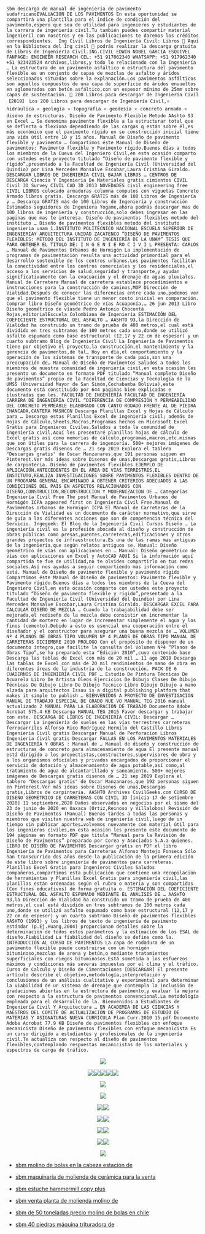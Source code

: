 
```
sbm descarga de manual de ingeniería de pavimento sudafricanoEVALUACION DE LOS PAVIMENTOS En esta oportunidad se compartirá una plantilla para el indice de condición del pavimento,espero que sea de utilidad para ingenieros y estudiantes de la carrera de ingeniería civil.Tu también puedes compartir material ingenieril con nosotros y en las publicaciones te daremos los créditos correspondientes. ️ Ing Civil Libros de Ingeniería Civil: Libros 🔵 Aquí en la Biblioteca del Ing civil 👷 podrás realizar la descarga gratuita de Libros de Ingeniería Civil.ING.CIVIL EDWIN NOBEL GARCIA ESQUIVEL FANPAGE: ENGINEER RESEARCH CEL: +51 917062340 WHATSAPP: +51 917962340 +51 923423524 Archivos,libros,y todo lo relacionado con la Ingeniería … La estructura de un pavimento asfáltico o estructura del pavimento flexible es un conjunto de capas de mezclas de asfalto y áridos seleccionados situadas sobre la explanación.Los pavimentos asfálticos son aquellos compuestos de una capa de superficie de áridos envueltos en aglomerados con betún asfáltico,con un espesor mínimo de 25mm sobre capas de sustentación. 🥇 200 Libros para descargar de Ingeniería Civil 【2019】 Los 200 Libros para descargar de Ingeniería Civil,⭐ hidraulica ⭐ geologia ⭐ topografia ⭐ geodesia ⭐ concreto armado ⭐ diseno de estructuras. Diseño de Pavimento Flexible Metodo AAshto 93 en Excel … Se denomina pavimento flexible a la estructurar total que se deflecta o flexiona dependiendo de las cargas q están sobre él,es más económico que el pavimento rígido en su construcción inicial tiene una vida útil entre 10 y 15 años. Manual de Diseño de pavimento flexible y pavimento … Compartimos éste Manual de Diseño de pavimentos: Pavimento flexible y Pavimento rígido.Buenos días a todos los miembros de la Cueva del Ingeniero Civil,en esta ocasión comparto con ustedes este proyecto titulado “Diseño de pavimento flexible y rígido”,presentado a la Facultad de Ingeniería Civil (Universidad del Quindio) por Lina Mercedes Monsalve Escobar,Laura Cristina Giraldo. DESCARGAR LIBROS DE INGENIERIA CIVIL BAJAR LIBROS … CENTROS DE DESCARGA Ciencia Y Ingenieria De Materiales gratis cimientos CIVIL Civil 3D Survey CIVIL CAD 3D 2013 NOVEDADES civil engineering free CIVIL LIBROS colocado armaduras columna computos con viguetas Concreto Armado libros gratis. Descarga GRATIS más de 100 Libros de Ingeniería y … Descarga GRATIS más de 100 Libros de Ingeniería y construcción Estimados seguidores de Ingeniera Yogame,ahora podrás descargar mas de 100 libros de ingeniería y construcción,solo debes ingresar en las paginas que mas te interesa. Diseño de pavimentos flexibles metodo del instituto … Diseño de pavimentos flexibles metodo del instituto ingenieria unam 1.INSTITUTO POLITÉCNICO NACIONAL ESCUELA SUPERIOR DE INGENIERIAY ARQUITECTURA UNIDAD ZACATENCO “DISEÑO DE PAVIMENTOS FLEXIBLES: MÉTODO DEL INSTITUTO DE INGENIERÍA DE LA UNAM” TESIS QUE PARA OBTENER EL TITULO DE: I N G E N I E RO C I V I L PRESENTA: CARLOS … Manual de Pavimentos Urbanos de Hormigón La implementación de programas de pavimentación resulta una actividad primordial para el desarrollo sostenible de los centros urbanos.Los pavimentos facilitan la conectividad entre los centros comerciales y los residenciales,el acceso a los servicios de salud,seguridad y transporte,y ayudan significativamente con la evacuación y el drenaje de aguas pluviales. Manual de Carretera Manual de carretera establece procedimientos e instrucciones para la construcción de caminos,MOP Dirección de Vialidad.Después de conocer las diferencias entre cada uno,podemos ver que el pavimento flexible tiene un menor costo inicial en comparación. Comprar libro Diseño geométrico de vías Acuaponía,… 26 jun 2013 Libro Diseño geométrico de víasde Pedro Antonio Chocontá Rojas,editorialEscuela Colombiana de Ingeniería ESTIMACIÓN DEL COEFICIENTE ESTRUCTURAL DEL ASFALTO … AASHTO 93,la Dirección de Vialidad ha construido un tramo de prueba de 400 metros,el cual está dividido en tres subtramos de 100 metros cada uno,donde se utilizó asfalto espumado como base estructural (12,17 y 22 cm de espesor) y un cuarto subtramo Blog de Ingeniería Civil La Ingeniería de Pavimentos tiene por objetivo el proyecto,la construcción,el mantenimiento y la gerencia de pavimentos,de tal… Hoy en día,el comportamiento y la operación de los sistemas de transporte de cada país,son una preocupación de… Manual de Diseño de Pavimentos Saludos a todos los miembros de nuestra comunidad de ingeniería civil,en esta ocasión les presento un documento en formato PDF titulado “Manual completo Diseño de pavimentos” propio de la Facultad de Ciencias y Tecnología de la UMSS (Universidad Mayor de San Simón,Cochabamba Bolivia),este documento está constituido por 644 paginas bien explicadas e ilustradas que les. FACULTAD DE INGENIERÍA FACULTAD DE INGENIERÍA CARRERA DE INGENIERÍA CIVIL “DIFERENCIA DE COMPRESIÓN Y PERMEABILIDAD DEL CONCRETO PERMEABLE ELABORADO CON CANTO RODADO FRENTE AL DE PIEDRA CHANCADA,CANTERA MASHCON Descarga Planillas Excel y Hojas de Cálculo para … Descarga estas Planillas Excel de ingeniería civil; además de Hojas de Cálculo,Sheets,Macros,Programas hechos en Microsoft Excel Gratis para Ingenieros Civiles.Saludos a toda la comunidad de ingeniería civil,Aquí les presentaré planillas hojas de cálculo de Excel gratis así como memorias de cálculo,programas,macros,etc.mismas que son útiles para la carrera de ingeniería. 500+ mejores imágenes de Descargas gratis disenos de … 21 sep 2019 Explora el tablero "Descargas gratis" de Oscar Manzanares,que 191 personas siguen en Pinterest.Ver más ideas sobre Disenos de unas,Descargas gratis,Libros de carpinteria. Diseño de pavimentos flexibles EJEMPLO DE APLICACIÓN.ANTECEDENTES EN EL ÁREA DE VIAS TERRESTRES,EL INSTITUTO,REALIZA INVESTIGACIONES SOBRE PAVIMENTOS FLEXIBLES DENTRO DE UN PROGRAMA GENERAL ENCAMINADO A OBTENER CRITERIOS ADECUADOS A LAS CONDICIONES DEL PAIS EN ASPECTOS RELACIONADOS CON DISEÑO,CONSTRUCCION,RECONSTRUCCION Y MODERNIZACION DE … Categorias Ingeniería Civil Free The post Manual de Pavimentos Urbanos de Hormigón ICPA appeared first on Ingeniería Civil Free.Manual de Pavimentos Urbanos de Hormigón ICPA El Manual de Carreteras de la Dirección de Vialidad es un documento de carácter normativo,que sirve de guía a las diferentes acciones que son de competencia técnica del Servicio. Ingegeek: El Blog de la Ingeniería Civil Cursos Diseño … La ingeniería civil es la profesión abocada al diseño y construcción de obras públicas como presas,puentes,carreteras,edificaciones y otros grandes proyectos de infraestructura.Es una de las ramas mas antiguas de la ingeniería,que según relatos antiguos se. Manual: Diseño geométrico de vías con aplicaciones en … Manual: Diseño geométrico de vías con aplicaciones en Excel y AutoCAD AQUÍ Si la información aquí compartida te fue de utilidad,no te olvides compartirlo en tus redes sociales.Así nos ayudas a seguir compartiendo mas información como está. Manual de Diseño de pavimento flexible y pavimento rígido Compartimos éste Manual de Diseño de pavimentos: Pavimento flexible y Pavimento rígido.Buenos días a todos los miembros de la Cueva del Ingeniero Civil,en esta ocasión comparto con ustedes este proyecto titulado “Diseño de pavimento flexible y rígido”,presentado a la Facultad de Ingeniería Civil (Universidad del Quindio) por Lina Mercedes Monsalve Escobar,Laura Cristina Giraldo. DESCARGAR EXCEL PARA CALCULAR DISEÑO DE MEZCLA … Cuando la trabajabilidad debe ser mejorada,el rediseño de la mezcla debe consistir en incrementar la cantidad de mortero en lugar de incrementar simplemente el agua y los finos (cemento).Debido a esto es esencial una cooperación entre el diseñador y el constructor para asegurar una buena mezcla de … VOLUMEN Nº 4 PLANOS DE OBRAS TIPO VOLUMEN Nº 4 PLANOS DE OBRAS TIPO MANUAL DE CARRETERAS DICIEMBRE 2010 PROLOGO Con el propósito de disponer de un documento íntegro,que facilite la consulta del Volumen Nº4 “Planos de Obras Tipo”,se ha preparado esta “Edición 2010”,cuyo contenido base Descarga las tablas de Excel con más de 20 mil … 11 ago 2018 Descarga las tablas de Excel con más de 20 mil rendimientos de mano de obra en diferentes áreas de la industria de la construcción. PACK DE 6 CUADERNOS DE INGENIERÍA CIVIL PDF … Estudio De Pintura Técnicas De Acuarela Libro De Artista Oleos Ejercicios De Dibujo Clases De Dibujo Técnicas De Dibujo Libro De Dibujo Tecnico Libro Dibujo Dibujo a mano alzada para arquitectos Issuu is a digital publishing platform that makes it simple to publish … BIENVENIDOS A PROYECTO DE INVESTIGACION MANUAL DE TRABAJO ESPECIAL DE GRADO NUE VO MANUAL TEG 2016 manual actualizado 2 MANUAL PARA LA ELABORACION DE TRABAJO Documento Adobe Acrobat 575.4 KB Descarga MANUAL TEG 2015 Favor descargar y trabajar con este. DESCARGA DE LIBROS DE INGENIERIA CIVIL: Descargar … Descargar La ingeniería de suelos en las vías terrestres carreteras ferrocarriles Alfonso Rico Rodríguez Hermilo del Castillo Libros Ingenieria Civil gratis Descargar Manual de Perforacion Libros Ingenieria Civil gratis Descargar FALLAS EN LOS PAVIMENTOS MATERIALES DE INGENIERÍA Y OBRAS : Manual de … Manual de diseño y construcción de estructuras de concreto para almacenamiento de agua El presente manual está dirigido a los proyectistas,constructores,supervisores de obra y a los organismos oficiales y privados encargados de proporcionar el servicio de dotación y almacenamiento de agua potable,así como,al tratamiento de agua de alcantarillado y saneamiento. 500+ mejores imágenes de Descargas gratis disenos de … 21 sep 2019 Explora el tablero "Descargas gratis" de Oscar Manzanares,que 192 personas siguen en Pinterest.Ver más ideas sobre Disenos de unas,Descargas gratis,Libros de carpinteria. AASHTO Archives CivilGeeks.com CURSO DE DISEÑO GEOMÉTRICO DE CARRETERAS CON CIVIL 3D [inicia 17 de setiembre 2020] 11 septiembre,2020 Daños observados en negocios por el sismo del 23 de junio de 2020 en Oaxaca (Ortiz,Reinoso y Villalobos) Revisión de Diseño de Pavimentos (Manual) Buenas tardes a todas las personas y miembros que visitan nuestra web de ingeniería civil,luego de un tiempo sin publicar aportes…volvemos nuevamente con material útil para los ingenieros civiles,en esta ocasión les presento este documento de 194 páginas en formato PDF que titula “Manual para la Revisión de Diseño de Pavimentos” preparado por Corea y Asociados S.A.a quienes. LIBRO DE DISEÑO DE PAVIMENTOS Descargar gratis en PDF el libro Ingeniería de Pavimentos para Carreteras Alfonso Montejo Fonseca Sólo han transcurrido dos años desde la publicación de la primera edición de este libro sobre ingeniería de pavimentos para carreteras. Planillas Excel Gratis para Ingenieros Civiles Saludos compañeros,compartimos esta publicación que contiene una recopilación de herramientas y Planillas Excel Gratis para ingeniería civil,las planillas están ordenadas según el rubro o materia y son compartidas (Con fines educativos) de forma gratuita o. ESTIMACIÓN DEL COEFICIENTE ESTRUCTURAL DEL ASFALTO ESPUMADO MEDIANTE EL ANÁLISIS DE … AASHTO 93,la Dirección de Vialidad ha construido un tramo de prueba de 400 metros,el cual está dividido en tres subtramos de 100 metros cada uno,donde se utilizó asfalto espumado como base estructural (12,17 y 22 cm de espesor) y un cuarto subtramo Diseño de pavimentos flexibles AASHTO (1993) y los libros de texto de ingeniería de pavimento estándar (p.Ej.Huang,2004) proporcionan detalles sobre la determinación de todos estos parámetros y la estimación de los ESAL de diseño.Fiabilidad La fiabilidad del diseño se define como la. INTRODUCCIÓN AL CURSO DE PAVIMENTOS La capa de rodadura de un pavimento flexible puede construirse con un hormigón bituminoso,mezclas de arena y betún,o mediante tratamientos superficiales con riegos bituminosos.Está sometida a los esfuerzos máximos y condiciones más severas impuestas por el clima y el tráfico. Curso de Calculo y Diseño de Cimentaciones [DESCARGAR] El presente artículo describe el objetivo,metodología,interpretación y conclusiones de un análisis cualitativo y experimental para determinar la viabilidad de un sistema de drenaje que contempla la inclusión de gradaciones abiertas en la estructura de pavimento,y evaluar la mejora con respecto a la estructura de pavimentos convencional.La metodología empleada para el desarrollo de la. Bienvenidos a Estudiantes de Ingeniería Civil Y Arquitectura … EN ACADEMIA DE LAS CIENCIAS Y MAESTROS DEL COMITÉ DE ACTUALIZACIÓN DE PROGRAMAS DE ESTUDIO DE MATERIAS Y ASIGNATURAS NUEVA CURRICULA Plan Curr.2010 15.pdf Documento Adobe Acrobat 77.9 KB Diseño de pavimentos flexibles con enfoque mecanicista Diseño de pavimentos flexibles con enfoque mecanicista Es un curso dirigido a estudiantes y profesionales de la ingeniería civil.Te actualiza con respecto al diseño de pavimentos flexibles,contemplando respuestas mecanicistas de los materiales y espectros de carga de tráfico. 
```

<div align="center">

<a href="https://es-crusher.shibang-china.com/github&k=sbm+descarga+de+manual+de+ingenier%C3%ADa+de+pavimento+sudafricano"><img src="https://static.shibang-china.com/es/crusher/logo.jpg"></a>

<a href="https://es-crusher.shibang-china.com/github&k=sbm+descarga+de+manual+de+ingenier%C3%ADa+de+pavimento+sudafricano"><img src="https://static.shibang-china.com/es/crusher/index.jpg"></a><a href="https://es-crusher.shibang-china.com/material.htmlgithub&k=sbm+descarga+de+manual+de+ingenier%C3%ADa+de+pavimento+sudafricano"><img src="https://static.shibang-china.com/es/crusher/material.jpg"></a><a href="https://es-crusher.shibang-china.com/application.htmlgithub&k=sbm+descarga+de+manual+de+ingenier%C3%ADa+de+pavimento+sudafricano"><img src="https://static.shibang-china.com/es/crusher/application.jpg"></a><a href="https://es-crusher.shibang-china.com/aboutus.htmlgithub&k=sbm+descarga+de+manual+de+ingenier%C3%ADa+de+pavimento+sudafricano"><img src="https://static.shibang-china.com/es/crusher/aboutus.jpg"></a><a href="https://es-crusher.shibang-china.com/contact.htmlgithub&k=sbm+descarga+de+manual+de+ingenier%C3%ADa+de+pavimento+sudafricano"><img src="https://static.shibang-china.com/es/crusher/contact.jpg"></a>

<a href="https://es-crusher.shibang-china.com/github&k=sbm+descarga+de+manual+de+ingenier%C3%ADa+de+pavimento+sudafricano"><img src="https://static.shibang-china.com/es/crusher/banner.jpg"></a>

<a href="https://swt.shibang-china.com/github&k=sbm+descarga+de+manual+de+ingenier%C3%ADa+de+pavimento+sudafricano"><img src="https://static.shibang-china.com/es/crusher/text.jpg"></a>

<a href="https://swt.shibang-china.com/github&k=sbm+descarga+de+manual+de+ingenier%C3%ADa+de+pavimento+sudafricano"><img src="https://static.shibang-china.com/es/crusher/chat.jpg"></a><a href="https://es-crusher.shibang-china.com/contact.htmlgithub&k=sbm+descarga+de+manual+de+ingenier%C3%ADa+de+pavimento+sudafricano"><img src="https://static.shibang-china.com/es/crusher/message.jpg"></a>

<a href="https://es-crusher.shibang-china.com/products/pe.htmlgithub&k=sbm+descarga+de+manual+de+ingenier%C3%ADa+de+pavimento+sudafricano"><img src="https://static.shibang-china.com/es/crusher/pe.jpg"></a><a href="https://es-crusher.shibang-china.com/products/pf.htmlgithub&k=sbm+descarga+de+manual+de+ingenier%C3%ADa+de+pavimento+sudafricano"><img src="https://static.shibang-china.com/es/crusher/pf.jpg"></a>

<a href="https://es-crusher.shibang-china.com/products/hpt.htmlgithub&k=sbm+descarga+de+manual+de+ingenier%C3%ADa+de+pavimento+sudafricano"><img src="https://static.shibang-china.com/es/crusher/hpt.jpg"></a><a href="https://es-crusher.shibang-china.com/products/vsi.htmlgithub&k=sbm+descarga+de+manual+de+ingenier%C3%ADa+de+pavimento+sudafricano"><img src="https://static.shibang-china.com/es/crusher/vsi.jpg"></a>

<a href="https://es-crusher.shibang-china.com/products/klv.htmlgithub&k=sbm+descarga+de+manual+de+ingenier%C3%ADa+de+pavimento+sudafricano"><img src="https://static.shibang-china.com/es/crusher/klv.jpg"></a><a href="https://es-crusher.shibang-china.com/products/portable.htmlgithub&k=sbm+descarga+de+manual+de+ingenier%C3%ADa+de+pavimento+sudafricano"><img src="https://static.shibang-china.com/es/crusher/portable.jpg"></a>

<a href="https://swt.shibang-china.com/github&k=sbm+descarga+de+manual+de+ingenier%C3%ADa+de+pavimento+sudafricano"><img src="https://static.shibang-china.com/es/crusher/case.jpg"></a>

</div>


* [sbm molino de bolas en la cabeza estación de](sbm%20molino%20de%20bolas%20en%20la%20cabeza%20estaci%C3%B3n%20de.md)

* [sbm maquinaria de molienda de cerámica para la venta](sbm%20maquinaria%20de%20molienda%20de%20cer%C3%A1mica%20para%20la%20venta.md)

* [sbm estuche hammermill copy plus](sbm%20estuche%20hammermill%20copy%20plus.md)

* [sbm venta planta de molienda molino de](sbm%20venta%20planta%20de%20molienda%20molino%20de.md)

* [sbm de 50 toneladas precio molino de bolas en chile](sbm%20de%2050%20toneladas%20precio%20molino%20de%20bolas%20en%20chile.md)

* [sbm 40 piedras máquina trituradora de](sbm%2040%20piedras%20m%C3%A1quina%20trituradora%20de.md)